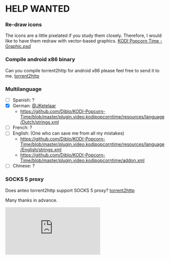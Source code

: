 
# HELP WANTED #

### Re-draw icons ###
The icons are a little pixelated if you study them closely.
Therefore, I would like to have them redraw with vector-based graphics.
[KODI Popcorn Time - Graphic.psd](https://github.com/Diblo/KODI-Popcorn-Time/blob/master/Other/KODI%20Popcorn%20Time%20-%20Graphic.psd)

### Compile android x86 binary ###
Can you compile torrent2http for android x86 please feel free to send it to me.
[torrent2http](https://github.com/anteo/torrent2http)

### Multilanguage ###
- [ ] Spanish: ?
- [x] German: [@JKetelaar](https://github.com/JKetelaar)
    - https://github.com/Diblo/KODI-Popcorn-Time/blob/master/plugin.video.kodipopcorntime/resources/language/Dutch/strings.xml
- [ ] French: ?
- [ ] English: (One who can save me from all my mistakes)
    - https://github.com/Diblo/KODI-Popcorn-Time/blob/master/plugin.video.kodipopcorntime/resources/language/English/strings.xml
    - https://github.com/Diblo/KODI-Popcorn-Time/blob/master/plugin.video.kodipopcorntime/addon.xml
- [ ] Chinese: ?

### SOCKS 5 proxy ###
Does anteo torrent2http support SOCKS 5 proxy?
[torrent2http](https://github.com/anteo/torrent2http)


Many thanks in advance.


[![Analytics](https://ga-beacon.appspot.com/UA-63872919-1/KODI-Popcorn-Time/HELP_WANTED.md)](https://github.com/igrigorik/ga-beacon)
